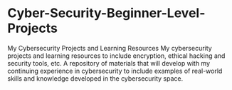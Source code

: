 # Cyber-Security-Beginner-Level-Projects
My Cybersecurity Projects and Learning Resources My cybersecurity projects and learning resources to include encryption, ethical hacking and security tools, etc. A repository of materials that will develop with my continuing experience in cybersecurity to include examples of real-world skills and knowledge developed in the cybersecurity space.
